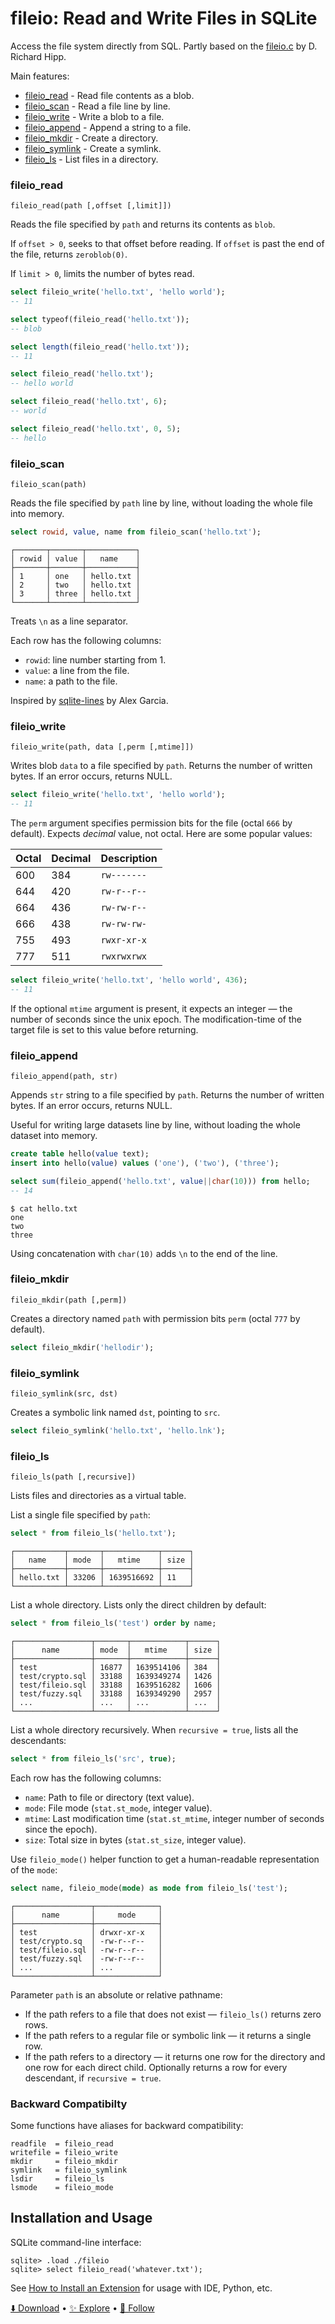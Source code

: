 # fileio: Read and Write Files in SQLite

Access the file system directly from SQL. Partly based on the [fileio.c](https://sqlite.org/src/file/ext/misc/fileio.c) by D. Richard Hipp.

Main features:

-   [fileio_read](#fileio_read) - Read file contents as a blob.
-   [fileio_scan](#fileio_scan) - Read a file line by line.
-   [fileio_write](#fileio_write) - Write a blob to a file.
-   [fileio_append](#fileio_append) - Append a string to a file.
-   [fileio_mkdir](#fileio_mkdir) - Create a directory.
-   [fileio_symlink](#fileio_symlink) - Create a symlink.
-   [fileio_ls](#fileio_ls) - List files in a directory.

### fileio_read

```text
fileio_read(path [,offset [,limit]])
```

Reads the file specified by `path` and returns its contents as `blob`.

If `offset > 0`, seeks to that offset before reading. If `offset` is past the end of the file, returns `zeroblob(0)`.

If `limit > 0`, limits the number of bytes read.

```sql
select fileio_write('hello.txt', 'hello world');
-- 11

select typeof(fileio_read('hello.txt'));
-- blob

select length(fileio_read('hello.txt'));
-- 11

select fileio_read('hello.txt');
-- hello world

select fileio_read('hello.txt', 6);
-- world

select fileio_read('hello.txt', 0, 5);
-- hello
```

### fileio_scan

```text
fileio_scan(path)
```

Reads the file specified by `path` line by line, without loading the whole file into memory.

```sql
select rowid, value, name from fileio_scan('hello.txt');
```

```
┌───────┬───────┬───────────┐
│ rowid │ value │   name    │
├───────┼───────┼───────────┤
│ 1     │ one   │ hello.txt │
│ 2     │ two   │ hello.txt │
│ 3     │ three │ hello.txt │
└───────┴───────┴───────────┘
```

Treats `\n` as a line separator.

Each row has the following columns:

-   `rowid`: line number starting from 1.
-   `value`: a line from the file.
-   `name`: a path to the file.

Inspired by [sqlite-lines](https://github.com/asg017/sqlite-lines/) by Alex Garcia.

### fileio_write

```text
fileio_write(path, data [,perm [,mtime]])
```

Writes blob `data` to a file specified by `path`. Returns the number of written bytes. If an error occurs, returns NULL.

```sql
select fileio_write('hello.txt', 'hello world');
-- 11
```

The `perm` argument specifies permission bits for the file (octal `666` by default). Expects _decimal_ value, not octal. Here are some popular values:

| Octal | Decimal | Description |
| ----- | ------- | ----------- |
| 600   | 384     | `rw-------` |
| 644   | 420     | `rw-r--r--` |
| 664   | 436     | `rw-rw-r--` |
| 666   | 438     | `rw-rw-rw-` |
| 755   | 493     | `rwxr-xr-x` |
| 777   | 511     | `rwxrwxrwx` |

```sql
select fileio_write('hello.txt', 'hello world', 436);
-- 11
```

If the optional `mtime` argument is present, it expects an integer — the number of seconds since the unix epoch. The modification-time of the target file is set to this value before returning.

### fileio_append

```text
fileio_append(path, str)
```

Appends `str` string to a file specified by `path`. Returns the number of written bytes. If an error occurs, returns NULL.

Useful for writing large datasets line by line, without loading the whole dataset into memory.

```sql
create table hello(value text);
insert into hello(value) values ('one'), ('two'), ('three');

select sum(fileio_append('hello.txt', value||char(10))) from hello;
-- 14
```

```
$ cat hello.txt
one
two
three
```

Using concatenation with `char(10)` adds `\n` to the end of the line.

### fileio_mkdir

```text
fileio_mkdir(path [,perm])
```

Creates a directory named `path` with permission bits `perm` (octal `777` by default).

```sql
select fileio_mkdir('hellodir');
```

### fileio_symlink

```text
fileio_symlink(src, dst)
```

Creates a symbolic link named `dst`, pointing to `src`.

```sql
select fileio_symlink('hello.txt', 'hello.lnk');
```

### fileio_ls

```text
fileio_ls(path [,recursive])
```

Lists files and directories as a virtual table.

List a single file specified by `path`:

```sql
select * from fileio_ls('hello.txt');
```

```
┌───────────┬───────┬────────────┬──────┐
│   name    │ mode  │   mtime    │ size │
├───────────┼───────┼────────────┼──────┤
│ hello.txt │ 33206 │ 1639516692 │ 11   │
└───────────┴───────┴────────────┴──────┘
```

List a whole directory. Lists only the direct children by default:

```sql
select * from fileio_ls('test') order by name;
```

```
┌─────────────────┬───────┬────────────┬──────┐
│      name       │ mode  │   mtime    │ size │
├─────────────────┼───────┼────────────┼──────┤
│ test            │ 16877 │ 1639514106 │ 384  │
│ test/crypto.sql │ 33188 │ 1639349274 │ 1426 │
│ test/fileio.sql │ 33188 │ 1639516282 │ 1606 │
│ test/fuzzy.sql  │ 33188 │ 1639349290 │ 2957 │
│ ...             │ ...   │ ...        │ ...  │
└─────────────────┴───────┴────────────┴──────┘
```

List a whole directory recursively. When `recursive = true`, lists all the descendants:

```sql
select * from fileio_ls('src', true);
```

Each row has the following columns:

-   `name`: Path to file or directory (text value).
-   `mode`: File mode (`stat.st_mode`, integer value).
-   `mtime`: Last modification time (`stat.st_mtime`, integer number of seconds since the epoch).
-   `size`: Total size in bytes (`stat.st_size`, integer value).

Use `fileio_mode()` helper function to get a human-readable representation of the `mode`:

```sql
select name, fileio_mode(mode) as mode from fileio_ls('test');
```

```
┌─────────────────┬──────────────┐
│      name       │     mode     │
├─────────────────┼──────────────┤
│ test            │ drwxr-xr-x   │
│ test/crypto.sq  │ -rw-r--r--   │
│ test/fileio.sql │ -rw-r--r--   │
│ test/fuzzy.sql  │ -rw-r--r--   │
│ ...             │ ...          │
└─────────────────┴──────────────┘
```

Parameter `path` is an absolute or relative pathname:

-   If the path refers to a file that does not exist — `fileio_ls()` returns zero rows.
-   If the path refers to a regular file or symbolic link — it returns a single row.
-   If the path refers to a directory — it returns one row for the directory and one row for each direct child. Optionally returns a row for every descendant, if `recursive = true`.

### Backward Compatibilty

Some functions have aliases for backward compatibility:

```
readfile  = fileio_read
writefile = fileio_write
mkdir     = fileio_mkdir
symlink   = fileio_symlink
lsdir     = fileio_ls
lsmode    = fileio_mode
```

## Installation and Usage

SQLite command-line interface:

```
sqlite> .load ./fileio
sqlite> select fileio_read('whatever.txt');
```

See [How to Install an Extension](install.md) for usage with IDE, Python, etc.

[⬇️ Download](https://github.com/nalgeon/sqlean/releases/latest) •
[✨ Explore](https://github.com/nalgeon/sqlean) •
[🚀 Follow](https://antonz.org/subscribe/)
